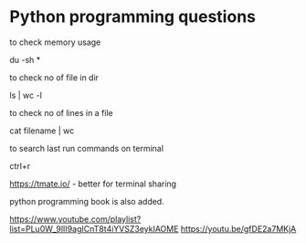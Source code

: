 # Python programming questions
to check memory usage 

du -sh *

to check no of file in dir 

ls | wc -l

to check no of lines in a file

cat filename | wc

to search last run commands on terminal 

ctrl+r

https://tmate.io/ - better for terminal sharing 

python programming book is also added.

https://www.youtube.com/playlist?list=PLu0W_9lII9agICnT8t4iYVSZ3eykIAOME
https://youtu.be/gfDE2a7MKjA
